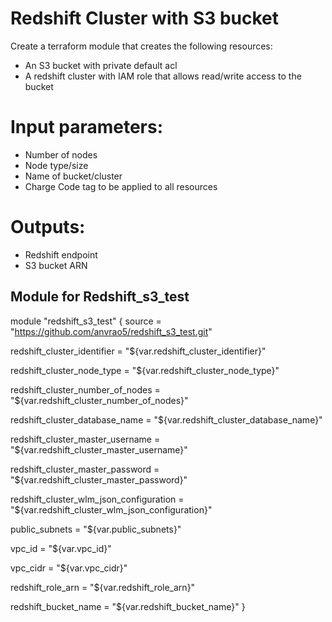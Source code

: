 # Redshift Cluster with S3 bucket
Create a terraform module that creates the following resources:
- An S3 bucket with private default acl
- A redshift cluster with IAM role that allows read/write access to the bucket

# Input parameters:
- Number of nodes
- Node type/size
- Name of bucket/cluster
- Charge Code tag to be applied to all resources

# Outputs:
- Redshift endpoint
- S3 bucket ARN

## Module for Redshift_s3_test

module "redshift_s3_test" {
  source = "https://github.com/anvrao5/redshift_s3_test.git"
  
  redshift_cluster_identifier = "${var.redshift_cluster_identifier}"
  
  redshift_cluster_node_type = "${var.redshift_cluster_node_type}"
  
  redshift_cluster_number_of_nodes = "${var.redshift_cluster_number_of_nodes}"
  
  redshift_cluster_database_name = "${var.redshift_cluster_database_name}"
  
  redshift_cluster_master_username = "${var.redshift_cluster_master_username}"
   
 redshift_cluster_master_password = "${var.redshift_cluster_master_password}"
 
 redshift_cluster_wlm_json_configuration = "${var.redshift_cluster_wlm_json_configuration}"
  
  public_subnets = "${var.public_subnets}"
  
  vpc_id = "${var.vpc_id}"
  
  vpc_cidr = "${var.vpc_cidr}"
  
  redshift_role_arn = "${var.redshift_role_arn}"
  
  redshift_bucket_name = "${var.redshift_bucket_name}"
}
